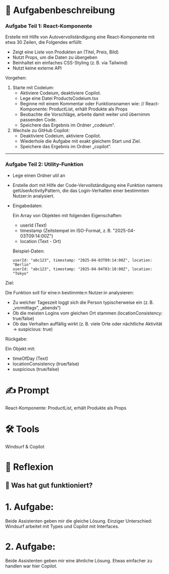 # 🧾 Aufgabenbeschreibung

### Aufgabe Teil 1: React-Komponente

Erstelle mit Hilfe von Autovervollständigung eine React-Komponente mit etwa 30 Zeilen, die Folgendes erfüllt:

- Zeigt eine Liste von Produkten an (Titel, Preis, Bild)
- Nutzt Props, um die Daten zu übergeben
- Beinhaltet ein einfaches CSS-Styling (z. B. via Tailwind)
- Nutzt keine externe API

Vorgehen:

1. Starte mit Codeium:
    - Aktiviere Codeium, deaktiviere Copilot.
    - Lege eine Datei ProductsCodeium.tsx
    - Beginne mit einem Kommentar oder Funktionsnamen wie:
    // React-Komponente: ProductList, erhält Produkte als Props
    - Beobachte die Vorschläge, arbeite damit weiter und übernimm passenden Code.
    - Speichere das Ergebnis im Ordner „codeium“.
2. Wechsle zu GitHub Copilot:
    - Deaktiviere Codeium, aktiviere Copilot.
    - Wiederhole die Aufgabe mit exakt gleichem Start und Ziel.
    - Speichere das Ergebnis im Ordner „copilot“.

---

### Aufgabe Teil 2: Utility-Funktion

- Lege einen Ordner util an
- Erstelle dort mit Hilfe der Code-Vervollständigung eine Funktion namens getUserActivityPattern, die das Login-Verhalten einer bestimmten Nutzer:in analysiert.
- Eingabedaten:
    
    Ein Array von Objekten mit folgenden Eigenschaften:
    
    - userId (Text)
    - timestamp (Zeitstempel im ISO-Format, z. B. "2025-04-03T09:14:00Z")
    - location (Text - Ort)
    
    Beispiel-Daten:
    
    ```tsx
    userId: "abc123", timestamp: "2025-04-03T09:14:00Z", location: "Berlin"
    userId: "abc123", timestamp: "2025-04-04T03:10:00Z", location: "Tokyo"
    ```
    

Ziel:

Die Funktion soll für eine:n bestimmte:n Nutzer:in analysieren:

- Zu welcher Tageszeit loggt sich die Person typischerweise ein (z. B. „vormittags“, „abends“)
- Ob die meisten Logins vom gleichen Ort stammen (locationConsistency: true/false)
- Ob das Verhalten auffällig wirkt (z. B. viele Orte oder nächtliche Aktivität → suspicious: true)

Rückgabe:

Ein Objekt mit:

- timeOfDay (Text)
- locationConsistency (true/false)
- suspicious (true/false)

# ✍️ Prompt
React-Komponente: ProductList, erhält Produkte als Props

# 🛠️ Tools
Windsurf & Copilot

# 🧠 Reflexion

## 🧠 Was hat gut funktioniert?

# 1. Aufgabe: 
Beide Assistenten geben mir die gleiche Lösung. 
Einziger Unterschied: Windsurf arbeitet mit Types und Copilot mit Interfaces.

# 2. Aufgabe: 
Beide Assistenten geben mir eine ähnliche Lösung. 
Etwas einfacher zu handlen war hier Copilot.